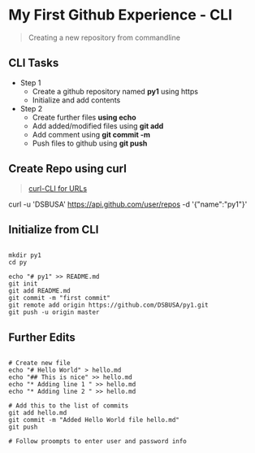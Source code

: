 # My First Github Experience  - CLI

>Creating a new repository from commandline 

## CLI Tasks
* Step 1
  * Create a github repository named __py1__ using https
  * Initialize and add contents
* Step 2
  * Create further files __using echo__
  * Add added/modified files using __git add__
  * Add comment using __git commit -m__
  * Push  files to github using __git push__


## Create Repo using curl
> [curl-CLI for URLs](https://curl.haxx.se/)

curl -u 'DSBUSA' https://api.github.com/user/repos -d '{"name":"py1"}'

## Initialize from CLI

~~~~

mkdir py1
cd py

echo "# py1" >> README.md
git init
git add README.md
git commit -m "first commit"
git remote add origin https://github.com/DSBUSA/py1.git
git push -u origin master

~~~~

## Further Edits

~~~~

# Create new file
echo "# Hello World" > hello.md
echo "## This is nice" >> hello.md
echo "* Adding line 1 " >> hello.md
echo "* Adding line 2 " >> hello.md

# Add this to the list of commits
git add hello.md
git commit -m "Added Hello World file hello.md"
git push

# Follow proompts to enter user and password info

~~~~

